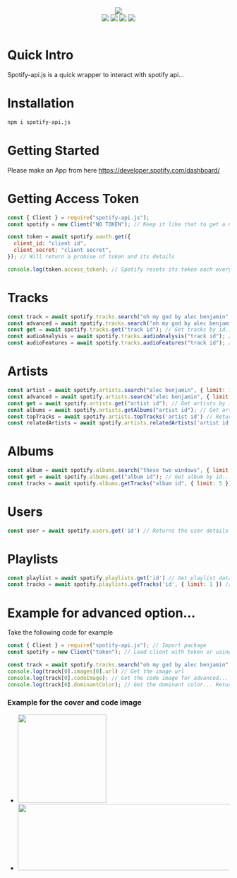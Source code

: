 <div align="center">
  <img src="https://media.discordapp.net/attachments/736466510888960020/760853915876327464/Sa.png?width=718&height=275"><br>
  <div>
    <a href="https://spotify-apijs.netlify.app/#/"><img src="https://img.shields.io/badge/READ-DOCS-orange?style=for-the-badge"></a>
    <a href="https://github.com/spotify-api/spotify-api.js/"><img src="https://img.shields.io/github/repo-size/spotify-api/spotify-api.js?label=Size&style=for-the-badge"></a>
    <a href="https://www.npmjs.com/package/spotify-api.js"><img src="https://img.shields.io/jsdelivr/npm/hw/spotify-api.js?label=Downloads&style=for-the-badge"></a>
    <a href="https://www.npmjs.com/package/spotify-api.js"><img src="https://img.shields.io/npm/v/spotify-api.js?label=Version&style=for-the-badge"></a>
  </div><br>
</div>

# Quick Intro

Spotify-api.js is a quick wrapper to interact with spotify api...

# Installation

```bash
npm i spotify-api.js
```

# Getting Started

Please make an App from here https://developer.spotify.com/dashboard/

# Getting Access Token

```js
const { Client } = require("spotify-api.js");
const spotify = new Client("NO TOKEN"); // Keep it like that to get a new token...

const token = await spotify.oauth.get({
  client_id: "client id",
  client_secret: "client secret",
}); // Will return a promise of token and its details

console.log(token.access_token); // Spotify resets its token each every 1-5 minutes to prevent api spam!
```

# Tracks

```js
const track = await spotify.tracks.search("oh my god by alec benjamin", { limit: 1 }); // Searches for the track and limit will be 20 by default
const advanced = await spotify.tracks.search("oh my god by alec benjamin", { limit: 1, advanced: true }); // Same but this will return a `codeImage` and `dominantColor` key with it!
const get = await spotify.tracks.get("track id"); // Get tracks by id...
const audioAnalysis = await spotify.tracks.audioAnalysis("track id"); // Get audio analysis of the track
const audioFeatures = await spotify.tracks.audioFeatures("track id"); // Get audio features of the track
```

# Artists

```js
const artist = await spotify.artists.search("alec benjamin", { limit: 1 }); // Searches for the artist with a default limit as 1...
const advanced = await spotify.artists.search("alec benjamin", { limit: 1, advanced: true }); // Returns a `dominantColor` and `codeImage` key with the response../
const get = await spotify.artists.get("artist id"); // Get artists by id. Has advanced option too...
const albums = await spotify.artists.getAlbums("artist id"); // Get artist albums by id. Has advanced and limit option too...
const topTracks = await spotify.artists.topTracks('artist id') // Returns top tracks of the artist. Has advanced and limit option too...
const relatedArtists = await spotify.artists.relatedArtists('artist id') // Returns related artists. Has advanced and limit option too...
```

# Albums

```js
const album = await spotify.albums.search("these two windows", { limit: 1 }); // Searches for an album. Has advanced option too...
const get = await spotify.albums.get("album id"); // Get album by id...
const tracks = await spotify.albums.getTracks("album id", { limit: 5 }); // Get all tracks of an album. Has advanced option too...
```

# Users

```js
const user = await spotify.users.get('id') // Returns the user details by id...
```

# Playlists

```js
const playlist = await spotify.playlists.get('id') // Get playlist data by id
const tracks = await spotify.playlists.getTracks('id', { limit: 1 }) // Get all tracks in an album by id. Has advanced option too...
```

# Example for advanced option...

Take the following code for example

```js
const { Client } = require("spotify-api.js"); // Import package
const spotify = new Client("token"); // Load client with token or using oauth

const track = await spotify.tracks.search("oh my god by alec benjamin", { limit: 1, advanced:true }); // Search albums
console.log(track[0].images[0].url) // Get the image url
console.log(track[0].codeImage); // Get the code image for advanced...
console.log(track[0].dominantColor); // Get the dominant color... Returns { hex: string, rgb: [r, g, b, a] }
```

### Example for the cover and code image

- <img src = "https://i.scdn.co/image/ab67616d0000b273ee0232b590932e81529781e1" width ="200" height = "200"></img>
- <img src = "https://scannables.scdn.co/uri/plain/jpeg/786a95/white/1080/spotify:track:44I5NYJ7CGEcaLOuG2zJsU" width = '600' height = "150"></img>

